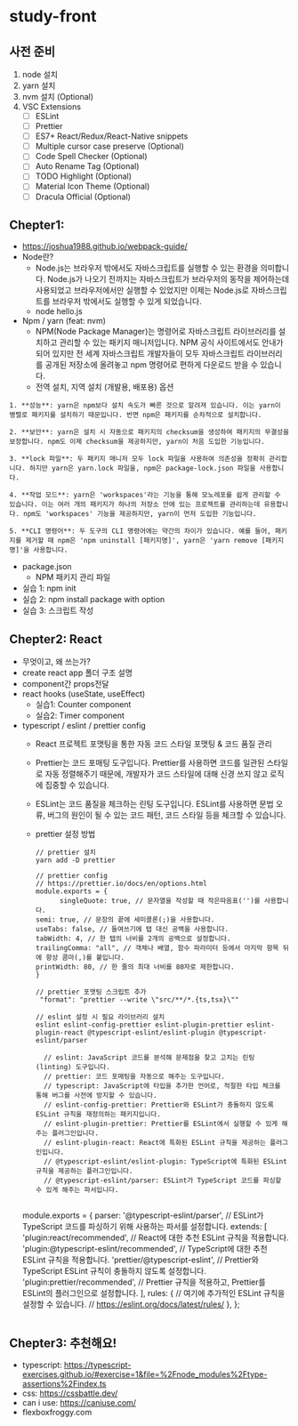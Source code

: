 # study-front

## 사전 준비

1. node 설치
2. yarn 설치
3. nvm 설치 (Optional)
4. VSC Extensions
    - [ ] ESLint
    - [ ] Prettier
    - [ ] ES7+ React/Redux/React-Native snippets
    - [ ] Multiple cursor case preserve (Optional)
    - [ ] Code Spell Checker (Optional)
    - [ ] Auto Rename Tag (Optional)
    - [ ] TODO Highlight (Optional)
    - [ ] Material Icon Theme (Optional)
    - [ ] Dracula Official (Optional)

## Chepter1:

-   https://joshua1988.github.io/webpack-guide/
-   Node란?
    -   Node.js는 브라우저 밖에서도 자바스크립트를 실행할 수 있는 환경을 의미합니다. Node.js가 나오기 전까지는 자바스크립트가 브라우저의 동작을 제어하는데 사용되었고 브라우저에서만 실행할 수 있었지만 이제는 Node.js로 자바스크립트를 브라우저 밖에서도 실행할 수 있게 되었습니다.
    -   node hello.js
-   Npm / yarn (feat: nvm)
    -   NPM(Node Package Manager)는 명령어로 자바스크립트 라이브러리를 설치하고 관리할 수 있는 패키지 매니저입니다. NPM 공식 사이트에서도 안내가 되어 있지만 전 세계 자바스크립트 개발자들이 모두 자바스크립트 라이브러리를 공개된 저장소에 올려놓고 npm 명령어로 편하게 다운로드 받을 수 있습니다.
    -   전역 설치, 지역 설치 (개발용, 배포용) 옵션

```
1. **성능**: yarn은 npm보다 설치 속도가 빠른 것으로 알려져 있습니다. 이는 yarn이 병렬로 패키지를 설치하기 때문입니다. 반면 npm은 패키지를 순차적으로 설치합니다.

2. **보안**: yarn은 설치 시 자동으로 패키지의 checksum을 생성하여 패키지의 무결성을 보장합니다. npm도 이제 checksum을 제공하지만, yarn이 처음 도입한 기능입니다.

3. **lock 파일**: 두 패키지 매니저 모두 lock 파일을 사용하여 의존성을 정확히 관리합니다. 하지만 yarn은 yarn.lock 파일을, npm은 package-lock.json 파일을 사용합니다.

4. **작업 모드**: yarn은 'workspaces'라는 기능을 통해 모노레포를 쉽게 관리할 수 있습니다. 이는 여러 개의 패키지가 하나의 저장소 안에 있는 프로젝트를 관리하는데 유용합니다. npm도 'workspaces' 기능을 제공하지만, yarn이 먼저 도입한 기능입니다.

5. **CLI 명령어**: 두 도구의 CLI 명령어에는 약간의 차이가 있습니다. 예를 들어, 패키지를 제거할 때 npm은 'npm uninstall [패키지명]', yarn은 'yarn remove [패키지명]'을 사용합니다.
```

-   package.json
    -   NPM 패키지 관리 파일
-   실습 1: npm init
-   실습 2: npm install package with option
-   실습 3: 스크립트 작성

## Chepter2: React

-   무엇이고, 왜 쓰는가?
-   create react app 폴더 구조 설명
-   component간 props전달
-   react hooks (useState, useEffect)
    - 실습1: Counter component
    - 실습2: Timer component
-   typescript / eslint / prettier config
    - React 프로젝트 포맷팅을 통한 자동 코드 스타일 포맷팅 & 코드 품질 관리
    - Prettier는 코드 포매팅 도구입니다. Prettier를 사용하면 코드를 일관된 스타일로 자동 정렬해주기 때문에, 개발자가 코드 스타일에 대해 신경 쓰지 않고 로직에 집중할 수 있습니다.
    - ESLint는 코드 품질을 체크하는 린팅 도구입니다. ESLint를 사용하면 문법 오류, 버그의 원인이 될 수 있는 코드 패턴, 코드 스타일 등을 체크할 수 있습니다.
    - prettier 설정 방법
      ```
      // prettier 설치
      yarn add -D prettier
      ```

      ```
      // prettier config
      // https://prettier.io/docs/en/options.html
      module.exports = {
            singleQuote: true, // 문자열을 작성할 때 작은따옴표('')를 사용합니다.
      semi: true, // 문장의 끝에 세미콜론(;)을 사용합니다.
      useTabs: false, // 들여쓰기에 탭 대신 공백을 사용합니다.
      tabWidth: 4, // 한 탭의 너비를 2개의 공백으로 설정합니다.
      trailingComma: "all", // 객체나 배열, 함수 파라미터 등에서 마지막 항목 뒤에 항상 콤마(,)를 붙입니다.
      printWidth: 80, // 한 줄의 최대 너비를 80자로 제한합니다.
      }
      ```

      ```
      // prettier 포맷팅 스크립트 추가
       "format": "prettier --write \"src/**/*.{ts,tsx}\""
      ```

      ```
      // eslint 설정 시 필요 라이브러리 설치
      eslint eslint-config-prettier eslint-plugin-prettier eslint-plugin-react @typescript-eslint/eslint-plugin @typescript-eslint/parser

        // eslint: JavaScript 코드를 분석해 문제점을 찾고 고치는 린팅(linting) 도구입니다.
        // prettier: 코드 포매팅을 자동으로 해주는 도구입니다.
        // typescript: JavaScript에 타입을 추가한 언어로, 적절한 타입 체크를 통해 버그를 사전에 방지할 수 있습니다.
        // eslint-config-prettier: Prettier와 ESLint가 충돌하지 않도록 ESLint 규칙을 재정의하는 패키지입니다.
        // eslint-plugin-prettier: Prettier를 ESLint에서 실행할 수 있게 해주는 플러그인입니다.
        // eslint-plugin-react: React에 특화된 ESLint 규칙을 제공하는 플러그인입니다.
        // @typescript-eslint/eslint-plugin: TypeScript에 특화된 ESLint 규칙을 제공하는 플러그인입니다.
        // @typescript-eslint/parser: ESLint가 TypeScript 코드를 파싱할 수 있게 해주는 파서입니다.
     ```

      ```
      module.exports = {
          parser: '@typescript-eslint/parser', // ESLint가 TypeScript 코드를 파싱하기 위해 사용하는 파서를 설정합니다.
          extends: [
            'plugin:react/recommended', // React에 대한 추천 ESLint 규칙을 적용합니다.
            'plugin:@typescript-eslint/recommended', // TypeScript에 대한 추천 ESLint 규칙을 적용합니다.
            'prettier/@typescript-eslint', // Prettier와 TypeScript ESLint 규칙이 충돌하지 않도록 설정합니다.
            'plugin:prettier/recommended', // Prettier 규칙을 적용하고, Prettier를 ESLint의 플러그인으로 설정합니다.
          ],
          rules: {
            // 여기에 추가적인 ESLint 규칙을 설정할 수 있습니다.
            // https://eslint.org/docs/latest/rules/
          },
        };
      ```

## Chepter3: 추천해요!
-   typescript: https://typescript-exercises.github.io/#exercise=1&file=%2Fnode_modules%2Ftype-assertions%2Findex.ts
-   css: https://cssbattle.dev/
-   can i use: https://caniuse.com/
-   flexboxfroggy.com
